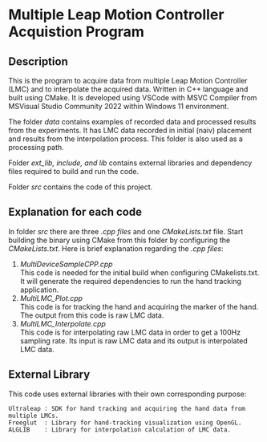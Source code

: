 # Multiple Leap Motion Controller Acquistion Program

## Description
This is the program to acquire data from multiple Leap Motion Controller (LMC) and to interpolate the acquired data.
Written in C++ language and built using CMake. It is developed using VSCode with MSVC Compiler from MSVisual Studio Community 2022 within Windows 11 environment.

The folder *data* contains examples of recorded data and processed results from the experiments. It has LMC data recorded in initial (naiv) placement and results from the interpolation process. This folder is also used as a processing path.

Folder *ext_lib, include, and lib* contains external libraries and dependency files required to build and run the code.

Folder *src* contains the code of this project.

## Explanation for each code
In folder *src* there are three *.cpp files* and one *CMakeLists.txt* file. Start building the binary using CMake from this folder by configuring the *CMakeLists.txt*. Here is brief explanation regarding the *.cpp files*:
1. *MultiDeviceSampleCPP.cpp*\
This code is needed for the initial build when configuring CMakelists.txt. It will generate the required dependencies to run the hand tracking application. 
2. *MultiLMC_Plot.cpp*\
This code is for tracking the hand and acquiring the marker of the hand. The output from this code is raw LMC data.
3. *MultiLMC_Interpolate.cpp*\
This code is for interpolating raw LMC data in order to get a 100Hz sampling rate. Its input is raw LMC data and its output is interpolated LMC data.

## External Library
This code uses external libraries with their own corresponding purpose:

    Ultraleap : SDK for hand tracking and acquiring the hand data from multiple LMCs.
    Freeglut  : Library for hand-tracking visualization using OpenGL.
    ALGLIB    : Library for interpolation calculation of LMC data.
